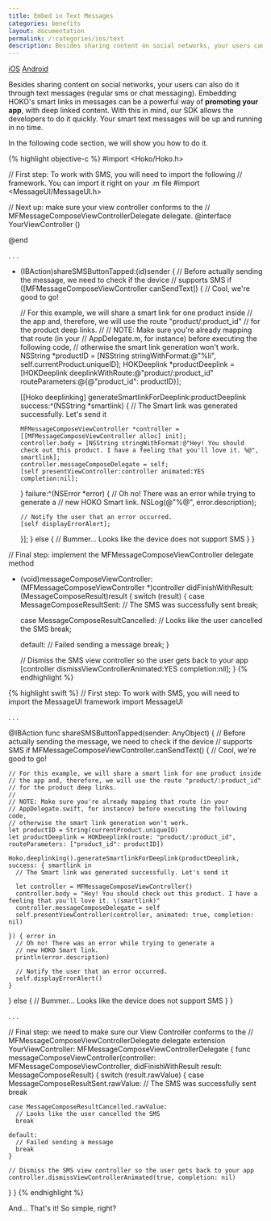 ```yaml
---
title: Embed in Text Messages
categories: benefits
layout: documentation
permalink: /:categories/ios/text
description: Besides sharing content on social networks, your users can also do it through text messages (regular sms or chat messaging).
---
```


<a href="#" class="tab active">iOS</a>
<a href="http://support.hokolinks.com/benefits/android/text/" class="tab">Android</a>

Besides sharing content on social networks, your users can also do it through text messages (regular sms or chat messaging). Embedding HOKO's smart links in messages can be a powerful way of **promoting your app**, with deep linked content. With this in mind, our SDK allows the developers to do it quickly. Your smart text messages will be up and running in no time.

In the following code section, we will show you how to do it.

{% highlight objective-c %}
#import <Hoko/Hoko.h>

// First step: To work with SMS, you will need to import the following
// framework. You can import it right on your .m file
#import <MessageUI/MessageUI.h>

// Next up: make sure your view controller conforms to the
// MFMessageComposeViewControllerDelegate delegate.
@interface YourViewController () <MFMessageComposeViewControllerDelegate>

@end

. . .

- (IBAction)shareSMSButtonTapped:(id)sender {
  // Before actually sending the message, we need to check if the device
  // supports SMS
  if ([MFMessageComposeViewController canSendText]) {
    // Cool, we're good to go!

    // For this example, we will share a smart link for one product inside
    // the app and, therefore, we will use the route "product/:product_id"
    // for the product deep links.
    //
    // NOTE: Make sure you're already mapping that route (in your
    // AppDelegate.m, for instance) before executing the following code,
    // otherwise the smart link generation won't work.
    NSString *productID = [NSString stringWithFormat:@"%li", self.currentProduct.uniqueID];
    HOKDeeplink *productDeeplink = [HOKDeeplink deeplinkWithRoute:@"product/:product_id"
                                                  routeParameters:@{@"product_id": productID}];

    [[Hoko deeplinking] generateSmartlinkForDeeplink:productDeeplink success:^(NSString *smartlink) {
      // The Smart link was generated successfully. Let's send it

      MFMessageComposeViewController *controller = [[MFMessageComposeViewController alloc] init];
      controller.body = [NSString stringWithFormat:@"Hey! You should check out this product. I have a feeling that you'll love it. %@", smartlink];
      controller.messageComposeDelegate = self;
      [self presentViewController:controller animated:YES completion:nil];

    } failure:^(NSError *error) {
      // Oh no! There was an error while trying to generate a
      // new HOKO Smart link.
      NSLog(@"%@", error.description);

      // Notify the user that an error occurred.
      [self displayErrorAlert];
    }];
  } else {
    // Bummer... Looks like the device does not support SMS
  }
}

// Final step: implement the MFMessageComposeViewController delegate method
- (void)messageComposeViewController:(MFMessageComposeViewController *)controller didFinishWithResult:(MessageComposeResult)result {
  switch (result) {
    case MessageComposeResultSent:
      // The SMS was successfully sent
      break;

    case MessageComposeResultCancelled:
      // Looks like the user cancelled the SMS
      break;

    default:
      // Failed sending a message
      break;
  }

  // Dismiss the SMS view controller so the user gets back to your app
  [controller dismissViewControllerAnimated:YES completion:nil];
}
{% endhighlight %}

{% highlight swift %}
// First step: To work with SMS, you will need to import the MessageUI framework
import MessageUI

. . .

@IBAction func shareSMSButtonTapped(sender: AnyObject) {
  // Before actually sending the message, we need to check if the device
  // supports SMS
  if MFMessageComposeViewController.canSendText() {
    // Cool, we're good to go!

    // For this example, we will share a smart link for one product inside
    // the app and, therefore, we will use the route "product/:product_id"
    // for the product deep links.
    //
    // NOTE: Make sure you're already mapping that route (in your
    // AppDelegate.swift, for instance) before executing the following code,
    // otherwise the smart link generation won't work.
    let productID = String(currentProduct.uniqueID)
    let productDeeplink = HOKDeeplink(route: "product/:product_id", routeParameters: ["product_id": productID])

    Hoko.deeplinking().generateSmartlinkForDeeplink(productDeeplink, success: { smartlink in
      // The Smart link was generated successfully. Let's send it

      let controller = MFMessageComposeViewController()
      controller.body = "Hey! You should check out this product. I have a feeling that you'll love it. \(smartlink)"
      controller.messageComposeDelegate = self
      self.presentViewController(controller, animated: true, completion: nil)

    }) { error in
      // Oh no! There was an error while trying to generate a
      // new HOKO Smart link.
      println(error.description)

      // Notify the user that an error occurred.
      self.displayErrorAlert()
    }
  } else {
    // Bummer... Looks like the device does not support SMS
  }
}

. . .

// Final step: we need to make sure our View Controller conforms to the
// MFMessageComposeViewControllerDelegate delegate
extension YourViewController: MFMessageComposeViewControllerDelegate {
  func messageComposeViewController(controller: MFMessageComposeViewController, didFinishWithResult result: MessageComposeResult) {
    switch (result.rawValue) {
    case MessageComposeResultSent.rawValue:
      // The SMS was successfully sent
      break

    case MessageComposeResultCancelled.rawValue:
      // Looks like the user cancelled the SMS
      break

    default:
      // Failed sending a message
      break
    }

    // Dismiss the SMS view controller so the user gets back to your app
    controller.dismissViewControllerAnimated(true, completion: nil)
  }
}
{% endhighlight %}

And... That's it! So simple, right?
